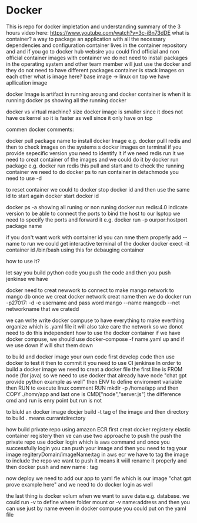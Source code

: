 # Docker

This is repo for docker impletation and understanding
summary of the 3 hours video here: https://www.youtube.com/watch?v=3c-iBn73dDE
what is container?  a way to package an application with all the necessary dependencies and configuration 
container lives in the container repository and and if you go to docker hub websire you could find official and non official container images
with container we do not need to install packages in the operating system and other team member will just use the docker and they do not need to have different packages
container is stack images on each other what is image here?
base image -> linux
on top we have apllication image

docker Image is artifact in running aroung and docker container is when it is running docker ps showing all the running docker 



docker vs virtual machine? size docker image is smaller since it does not have os kernel so it is faster as well since it only have on top

commen docker comments:

docker pull package name to install docker Image e.g. docker pulll redis
and then to check images on the systems s docksr images on terminal if you provide sepecific version you need to identify it if we need redis run it we need to creat container of the images and we could do it by docker run package e.g. docker run redis this pull and start and to check the running container we need to do docker ps to run container in detachmode you need to use -d 

to reset container we could to docker stop docker id and then use the same id to start again docker start docker id

docker ps -a showing all runing or non runing
docker run redis:4.0 indicate version 
to be able to connect the ports to bind the host to our lsptop we need to specify the ports and forward it e.g. docker run -p ourpor:hostport package name 

if you don't want work with container id you can nme them properly add --name to run
we could get   interactive terminal of the docker docker exect -it container id /bin/bash
using this for debauging container

how to use it?

let say you build python code you push the code and then you push jenkinse we have 

docker need to creat newwork to connect to make mango network to mango db once we creat docker network creat name
then we do docker run -p27017: -d -e username and pass word mango --name mangodb --net networkname that we cratedd

we can write write docker compuse to have everything to make everthing organize which is .yaml file it will also take care the network so we donot need to do this independent how to use the docker container if  we have docker compuse, we should use docker-compose -f name.yaml up and if we use down if will shut them down


to build and docker image your own code first develop code then use docker to test it then to commit it you need to use CI jenkinse
In order to build a docker image we need to creat a docker file the first line is FROM node (for java) so we need to use docker that already have node "chat gpt provide python example as well" then ENV to define enviroment variable then RUN to execute linux comment RUN mkdir -p /home/app and then COPY ./homr/app and last one is CMD["node","server.js"]
the difference cmd and run is enry point but run is not

to biuld an docker image docjer build -t tag of the image and then directory to build . means currantdirectory

how build private repo using amazon ECR first creat docker registery elastic container registery  then ve can use two approache to push the push the private repo use docker login which is aws command and once you successfully login you can push your image and then you need to tag your image regiteryDomain/imageName:tag in aws ecr we have to tag the image to include the repo we want to push it means it wiill rename it properly and then docker push and new name : tag

now deploy we need to add our app to yaml fle which is our image "chat gpt prove example here"
and we need to do docker login as well


the last thing is docker volum when we want to save data e.g. database. we could run -v to define where folder mount or -v name:address and then you can use just by name eveen in docker compuse you could put on the yaml file


